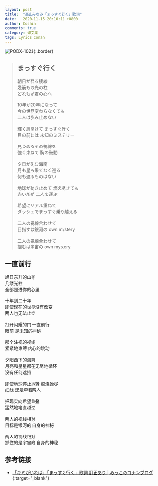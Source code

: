 ```yaml
---
layout: post
title:  "高山みなみ「まっすぐ行く」歌词"
date:   2020-11-15 20:10:12 +0800
author: Coshin
comments: true
category: 译文集
tags: Lyrics Conan
---
```

![PODX-1023](https://www.generasia.com/w/images/5/5b/IORI_KGI.jpg){:.border}

<blockquote class="original">
  <h2>まっすぐ行く</h2>
  <p>
    朝日が昇る稜線<br>
    幾筋もの光の柱<br>
    どれもが君の心へ<br>
    <br>
    10年が20年になって<br>
    今の世界変わらなくても<br>
    二人は歩み止めない<br>
    <br>
    輝く扉開けて まっすぐ行く<br>
    目の前には 未知のミステリー<br>
    <br>
    見つめるその視線を<br>
    強く束ねて 胸の鼓動<br>
    <br>
    夕日が沈む海南<br>
    月も星も果てなく巡る<br>
    何も遮るものはない<br>
    <br>
    地球が動き止めて 燃え尽きても<br>
    赤い糸が 二人を運ぶ<br>
    <br>
    希望にリアル重ねて<br>
    ダッシュでまっすぐ乗り越える<br>
    <br>
    二人の視線合わせて<br>
    目指すは銀河の own mystery<br>
    <br>
    二人の視線合わせて<br>
    掴むは宇宙の own mystery
  </p>
</blockquote>

<div class="translation">
  <h2>一直前行</h2>
  <p>
    旭日东升的山脊<br>
    几缕光柱<br>
    全部照进你的心里<br>
    <br>
    十年到二十年<br>
    即使现在的世界没有改变<br>
    两人也无法止步<br>
    <br>
    打开闪耀的门 一直前行<br>
    眼前 是未知的神秘<br>
    <br>
    那个注视的视线<br>
    紧紧地束缚 内心的跳动<br>
    <br>
    夕阳西下的海南<br>
    月亮和星星都在无尽地循环<br>
    没有任何遮挡<br>
    <br>
    即使地球停止运转 燃烧殆尽<br>
    红线 还是牵着两人<br>
    <br>
    把现实向希望重叠<br>
    猛然地笔直越过<br>
    <br>
    两人的视线相对<br>
    目标是银河的 自身的神秘<br>
    <br>
    两人的视线相对<br>
    抓住的是宇宙的 自身的神秘
  </p>
</div>

## 参考链接

* [「キミがいれば」「まっすぐ行く」歌詞 訂正あり \| みっこのコナンブログ](https://ameblo.jp/spdcmk1412/entry-12021952617.html){:target="_blank"}
